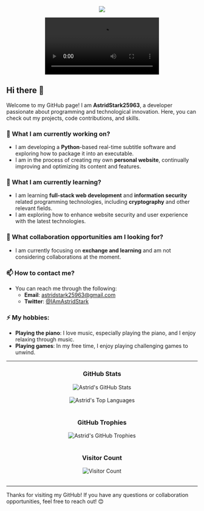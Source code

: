 <p align="center"> 
  <a href="https://1lya.com">
    <img src="https://cdn.jsdelivr.net/gh/AstridStark25963/ImageHosting@main/image/AstridStark.png">
  </a>
</p>

<p align="center">
  <a href="https://1lya.com">
    <video src="https://ik.imagekit.io/iamastrid/AstridStark.mov/ik-video.mp4?updatedAt=1739435233076">
  </a>
</p>

## Hi there 👋

Welcome to my GitHub page! I am **AstridStark25963**, a developer passionate about programming and technological innovation. Here, you can check out my projects, code contributions, and skills.

### 🔭 What I am currently working on?
- I am developing a **Python**-based real-time subtitle software and exploring how to package it into an executable.
- I am in the process of creating my own **personal website**, continually improving and optimizing its content and features.

### 🌱 What I am currently learning?
- I am learning **full-stack web development** and **information security** related programming technologies, including **cryptography** and other relevant fields.
- I am exploring how to enhance website security and user experience with the latest technologies.

### 👯 What collaboration opportunities am I looking for?
- I am currently focusing on **exchange and learning** and am not considering collaborations at the moment.

### 📫 How to contact me?
- You can reach me through the following:
  - **Email**: [astridstark25963@gmail.com](mailto:astridstark25963@gmail.com)
  - **Twitter**: [@IAmAstridStark](https://x.com/IAmAstridStark)

### ⚡ My hobbies:
- **Playing the piano**: I love music, especially playing the piano, and I enjoy relaxing through music.
- **Playing games**: In my free time, I enjoy playing challenging games to unwind.

---

<h3 align="center">GitHub Stats</h3>

<div align="center">
  <img src="https://github-readme-stats.vercel.app/api?username=AstridStark25963&show_icons=true&count_private=true&hide_border=false&theme=flat&no-bg=true" alt="Astrid's GitHub Stats"/>
</div>
</br>
<div align="center">
  <img src="https://github-readme-stats.vercel.app/api/top-langs/?username=AstridStark25963&layout=compact&hide_border=false&theme=flat&no-bg=true" alt="Astrid's Top Languages"/>
</div>
</br>

<h3 align="center">GitHub Trophies</h3>

<div align="center">
  <img src="https://github-profile-trophy.vercel.app/?username=AstridStark25963&theme=flat&column=4&row=2&margin-w=15&margin-h=15&no-frame=false&no-bg=true" alt="Astrid's GitHub Trophies"/>
</div>
</br>

<h3 align="center">Visitor Count</h3>

<div align="center">
  <img src="https://profile-counter.glitch.me/{AstridStark25963}/count.svg" alt="Visitor Count" />
</div>
</br>

---

Thanks for visiting my GitHub! If you have any questions or collaboration opportunities, feel free to reach out! 😊
